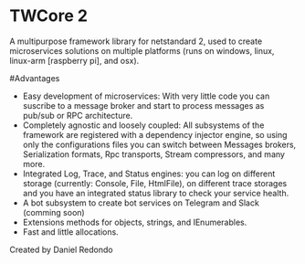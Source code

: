 # TWCore 2
A multipurpose framework library for netstandard 2, used to create microservices solutions on multiple platforms (runs on windows, linux, linux-arm [raspberry pi], and osx).

#Advantages

- Easy development of microservices: With very little code you can suscribe to a message broker and start to process messages as pub/sub or RPC architecture.
- Completely agnostic and loosely coupled: All subsystems of the framework are registered with a dependency injector engine, so using only the configurations files you can switch between Messages brokers, Serialization formats, Rpc transports, Stream compressors, and many more.
- Integrated Log, Trace, and Status engines: you can log on different storage (currently: Console, File, HtmlFile), on different trace storages and you have an integrated status library to check your service health.
- A bot subsystem to create bot services on Telegram and Slack (comming soon) 
- Extensions methods for objects, strings, and IEnumerables.
- Fast and little allocations.



Created by Daniel Redondo
